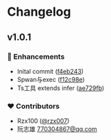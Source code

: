 # Changelog


## v1.0.1


### 🚀 Enhancements

- Inital commit ([f4eb243](https://github.com/rzx007/node-demo/commit/f4eb243))
- Spwan与exec ([f12c98e](https://github.com/rzx007/node-demo/commit/f12c98e))
- Ts工具 extends infer ([ae729fb](https://github.com/rzx007/node-demo/commit/ae729fb))

### ❤️ Contributors

- Rzx100 ([@rzx007](http://github.com/rzx007))
- 阮志雄 <770304867@qq.com>

